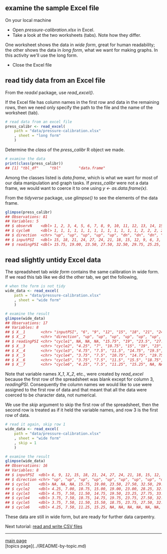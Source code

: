 
examine the sample Excel file
-----------------------------

On your local machine

-   Open *pressure-calibration.xlsx* in Excel.
-   Take a look at the two worksheets (tabs). Note how they differ.

One worksheet shows the data in *wide form*, great for human readability; the other shows the data in *long form*, what we want for making graphs. In this activity we'll use the long form.

-   Close the Excel file

read tidy data from an Excel file
---------------------------------

From the *readxl* package, use *read\_excel()*.

If the Excel file has column names in the first row and data in the remaining rows, then we need only specify the path to the file and the name of the worksheet (tab).

``` r
# read data from an excel file
press_calibr <- read_excel(
    path = "data/pressure-calibration.xlsx"
    , sheet = "long form"
    )
```

Determine the *class* of the *press\_calibr* R object we made.

``` r
# examine the data
print(class(press_calibr))
## [1] "tbl_df"     "tbl"        "data.frame"
```

Among the classes listed is *data.frame*, which is what we want for most of our data manipulation and graph tasks. If *press\_calibr* were not a data frame, we would want to coerce it to one using *y &lt;- as.data.frame(x)*.

From the *tidyverse* package, use *glimpse()* to see the elements of the data frame.

``` r
glimpse(press_calibr)
## Observations: 81
## Variables: 5
## $ observN    <dbl> 1, 2, 3, 4, 5, 6, 7, 8, 9, 10, 11, 12, 13, 14, 15, ...
## $ cycleN     <dbl> 1, 1, 1, 1, 1, 1, 1, 1, 1, 1, 1, 1, 1, 2, 2, 2, 2, ...
## $ direction  <chr> "up", "up", "up", "up", "up", "dn", "dn", "dn", "dn...
## $ inputPSI   <dbl> 15, 18, 21, 24, 27, 24, 21, 18, 15, 12, 9, 6, 3, 6,...
## $ readingPSI <dbl> 15.75, 19.00, 23.50, 27.50, 32.50, 29.75, 25.25, 21...
```

read slightly untidy Excel data
-------------------------------

The spreadsheet tab *wide form* contains the same calibration in wide form. If we read this tab like we did the other tab, we get the following,

``` r
# when the form is not tidy
wide_data <- read_excel(
    path = "data/pressure-calibration.xlsx"
    , sheet = "wide form"
    )

# examine the result
glimpse(wide_data)
## Observations: 17
## Variables: 8
## $ X__1       <chr> "inputPSI", "6", "9", "12", "15", "18", "21", "24",...
## $ X__2       <chr> "direction", "up", "up", "up", "up", "up", "up", "u...
## $ readingPSI <chr> "cycle1", NA, NA, NA, "15.75", "19", "23.5", "27.5"...
## $ X__3       <chr> "cycle2", "4.25", "7", "10.75", "15", "19", "23", "...
## $ X__4       <chr> "cycle3", "4.75", "7.5", "11.5", "14.75", "19.5", "...
## $ X__5       <chr> "cycle4", "3.75", "7.5", "10.75", "14.75", "19.75",...
## $ X__6       <chr> "cycle5", "3.75", "7.5", "11.5", "15.5", "18.75", "...
## $ X__7       <chr> "cycle6", "4.25", "7.5", "11.25", "15.25", NA, NA, ...
```

Note that variable names *X\_1*, *X\_2*, etc., were created by *read\_excel* because the first row of the spreadsheet was blank except for column 3, *readingPSI*. Consequently the column names we would like to use were assigned to the first row of data and that meant that all the data were coerced to be character data, not numerical.

We use the *skip* argument to skip the first row of the spreadsheet, then the second row is treated as if it held the variable names, and row 3 is the first row of data.

``` r
# read it again, skip row 1
wide_data <- read_excel(
    path = "data/pressure-calibration.xlsx"
    , sheet = "wide form"
    , skip = 1
    )

# examine the result
glimpse(wide_data)
## Observations: 16
## Variables: 8
## $ inputPSI  <dbl> 6, 9, 12, 15, 18, 21, 24, 27, 24, 21, 18, 15, 12, 9,...
## $ direction <chr> "up", "up", "up", "up", "up", "up", "up", "up", "dn"...
## $ cycle1    <dbl> NA, NA, NA, 15.75, 19.00, 23.50, 27.50, 32.50, 29.75...
## $ cycle2    <dbl> 4.25, 7.00, 10.75, 15.00, 19.00, 23.00, 28.25, 32.00...
## $ cycle3    <dbl> 4.75, 7.50, 11.50, 14.75, 19.50, 23.25, 27.75, 33.00...
## $ cycle4    <dbl> 3.75, 7.50, 10.75, 14.75, 19.75, 23.75, 27.50, 32.75...
## $ cycle5    <dbl> 3.75, 7.50, 11.50, 15.50, 18.75, 23.75, 27.50, 32.25...
## $ cycle6    <dbl> 4.25, 7.50, 11.25, 15.25, NA, NA, NA, NA, NA, NA, NA...
```

These data are still in wide form, but are ready for further data carpentry.

Next tutorial: [read and write CSV files](tut-0403_read-write-csv.md)

------------------------------------------------------------------------

[main page](../README.md)<br> \[topics page\](../(README-by-topic.md)
